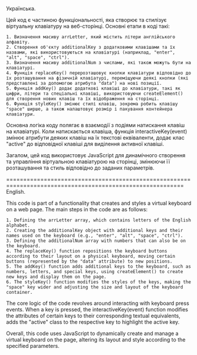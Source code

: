 Українська.

Цей код є частиною функціональності, яка створює та стилізує віртуальну клавіатуру на веб-сторінці. Основні етапи в коді такі:

    1. Визначення масиву arrLetter, який містить літери англійського алфавіту.
    2. Створення об'єкту additionalKey з додатковими клавішами та їх назвами, які використовуються на клавіатурі (наприклад, "enter", "alt", "space", "ctrl").
    3. Визначення масиву additionalNum з числами, які також можуть бути на клавіатурі.
    4. Функція replaceKey() перерозташовує кнопки клавіатури відповідно до їх розташування на фізичній клавіатурі, переміщуючи деякі кнопки (які представлені за допомогою атрибута "data") на нові позиції.
    5. Функція addKey() додає додаткові клавіші до клавіатури, такі як цифри, літери та спеціальні клавіші, використовуючи createElement() для створення нових клавіш та їх відображення на сторінці.
    6. Функція styleKey() змінює стилі клавіш, зокрема робить клавішу "space" ширше, а також налаштовує розмір і пакування контейнера клавіатури.

Основна логіка коду полягає в взаємодії з подіями натискання клавіш на клавіатурі. Коли натискається клавіша, функція interactiveKey(event) змінює атрибути деяких клавіш на їх текстові еквіваленти, додає клас "active" до відповідної клавіші для виділення активної клавіші.

Загалом, цей код використовує JavaScript для динамічного створення та управління віртуальною клавіатурою на сторінці, змінюючи її розташування та стиль відповідно до заданих параметрів.

==========================================================================================================
English.

This code is part of a functionality that creates and styles a virtual keyboard on a web page. The main steps in the code are as follows:

    1. Defining the arrLetter array, which contains letters of the English alphabet.
    2. Creating the additionalKey object with additional keys and their names used on the keyboard (e.g., "enter", "alt", "space", "ctrl").
    3. Defining the additionalNum array with numbers that can also be on the keyboard.
    4. The replaceKey() function repositions the keyboard buttons according to their layout on a physical keyboard, moving certain buttons (represented by the "data" attribute) to new positions.
    5. The addKey() function adds additional keys to the keyboard, such as numbers, letters, and special keys, using createElement() to create new keys and display them on the page.
    6. The styleKey() function modifies the styles of the keys, making the "space" key wider and adjusting the size and layout of the keyboard container.

The core logic of the code revolves around interacting with keyboard press events. When a key is pressed, the interactiveKey(event) function modifies the attributes of certain keys to their corresponding textual equivalents, adds the "active" class to the respective key to highlight the active key.

Overall, this code uses JavaScript to dynamically create and manage a virtual keyboard on the page, altering its layout and style according to the specified parameters.